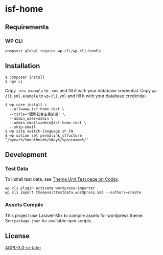 isf-home
===

## Requirements

### WP CLI

```
compsoer global require wp-cli/wp-cli-bundle
```

## Installation

```
$ composer install
$ npm ci
```

Copy `.env.example` to `.env` and fill it with your database credential.
Copy `wp-cli.yml.example` to `wp-cli.yml` and fill it with your database credential.

```
$ wp core install \
  --url=www.isf-home.test \
  --title="國際社會主義前進" \
  --admin_user=admin \
  --admin_email=admin@isf-home.test \
  --skip-email
$ wp site switch-language zh_TW
$ wp option set permalink_structure "/%year%/%monthnum%/%day%/%postname%/"
```

## Development

### Test Data
To install test data, see [Theme Unit Test page on Codex](https://codex.wordpress.org/Theme_Unit_Test).

```
wp cli plugin activate wordpress-importer
wp cli import themeunittestdata.wordpress.xml --authors=create
```

### Assets Compile
This project use Laravel-Mix to compile assets for wordpress theme.  
See `package.json` for available npm scripts.

## License

[AGPL-3.0-or-later](LICENSE)

